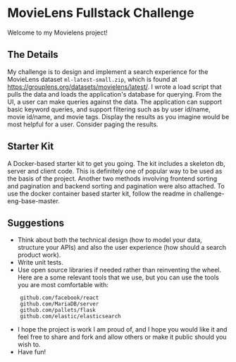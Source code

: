 MovieLens Fullstack Challenge
=========================

Welcome to my Movielens project!


The Details
-----------

My challenge is to design and implement a search experience for the MovieLens
dataset `ml-latest-small.zip`, which is found at
https://grouplens.org/datasets/movielens/latest/. I wrote a load script that pulls
the data and loads the application's database for querying.
From the UI, a user can make queries against the data. The application can
support basic keyword queries, and support filtering such as by user id/name,
movie id/name, and movie tags. Display the results as you imagine would be most
helpful for a user. Consider paging the results.


Starter Kit
-----------
A Docker-based starter kit to get you going. The kit includes a skeleton db, server
and client code. This is definitely one of popular way to be used as the basis of the
project. Another two methods involving frontend sorting and pagination and backend 
sorting and pagination were also attached. To use the docker container based 
starter kit, follow the readme in challenge-eng-base-master.


Suggestions
-----------

* Think about both the technical design (how to model your data, structure your
  APIs) and also the user experience (how should a search product work).
* Write unit tests.
* Use open source libraries if needed rather than reinventing the wheel. Here
  are a some relevant tools that we use, but you can use the tools you are most
  comfortable with:
```
    github.com/facebook/react
    github.com/MariaDB/server
    github.com/pallets/flask
    github.com/elastic/elasticsearch
```
* I hope the project is work I am proud of, and I hope you would like it and feel
free to share and fork and allow others or make it public should you wish to.
* Have fun!
